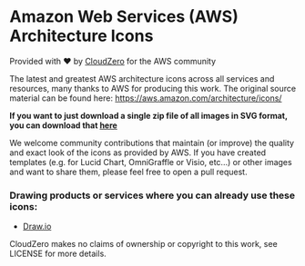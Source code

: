 # Amazon Web Services (AWS) Architecture Icons
Provided with :heart: by [CloudZero](https://www.cloudzero.com) for the AWS community

The latest and greatest AWS architecture icons across all services and resources, many thanks to AWS for producing this work.
The original source material can be found here: https://aws.amazon.com/architecture/icons/

**If you want to just download a single zip file of all images in SVG format, you can download that [here](https://github.com/Cloudzero/AWS-Architecture-Icons/blob/master/AWS-Service-Icons.zip)**

We welcome community contributions that maintain (or improve) the quality and exact look of the icons as provided by AWS.
If you have created templates (e.g. for Lucid Chart, OmniGraffle or Visio, etc...) or other images and want to share them,
please feel free to open a pull request.

### Drawing products or services where you can already use these icons:
 - [Draw.io](https://www.draw.io/?splash=0&libs=aws4)

CloudZero makes no claims of ownership or copyright to this work, see LICENSE for more details.
